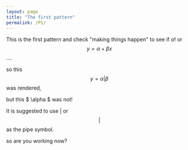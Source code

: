```yaml
---
layout: page
title: "The first pattern"
permalink: /P1/
---
```

This is the first pattern and check "making things happen" to see if $\alpha$! or $$ y = \alpha + \beta x $$....

so this $$ y = \alpha  | \beta $$ was rendered,

but this $ \alpha $ was not!

It is suggested to use $\vert$ or $$\vert$$ as the pipe symbol.

so are you working now?
